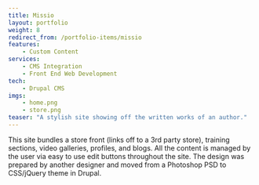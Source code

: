 ```yaml
---
title: Missio
layout: portfolio
weight: 8
redirect_from: /portfolio-items/missio
features:
    - Custom Content
services:
    - CMS Integration
    - Front End Web Development
tech:
    - Drupal CMS
imgs:
    - home.png
    - store.png
teaser: "A stylish site showing off the written works of an author."
---
```

This site bundles a store front (links off to a 3rd party store), training sections, video galleries, profiles, and blogs. All the content is managed by the user via easy to use edit buttons throughout the site. The design was prepared by another designer and moved from a Photoshop PSD to CSS/jQuery theme in Drupal.
